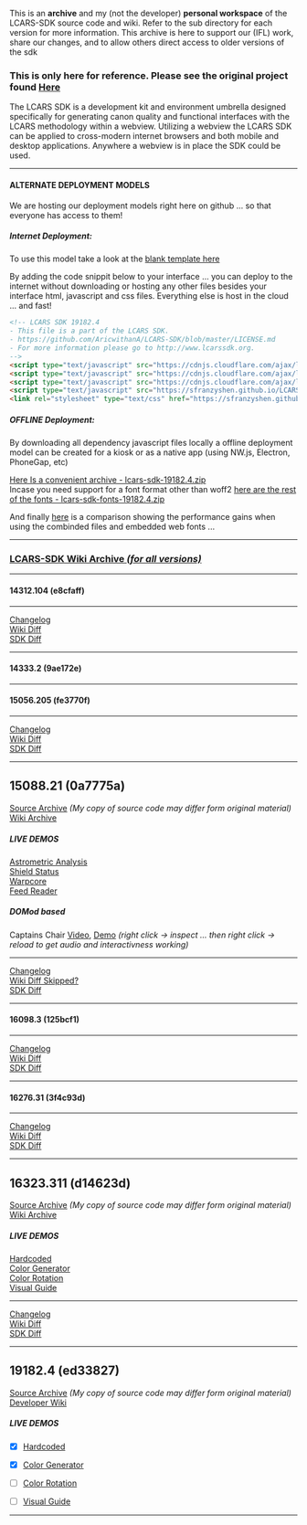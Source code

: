 This is an **archive** and my (not the developer) **personal workspace** of the LCARS-SDK source code and wiki. Refer to the sub directory for each version for more information. This archive is here to support our (IFL) work, share our changes, and to allow others direct access to older versions of the sdk<br>

### This is only here for reference. Please see the original project found [Here](https://github.com/Aricwithana/LCARS-SDK)

The LCARS SDK is a development kit and environment umbrella designed specifically for generating canon quality and functional interfaces with the LCARS methodology within a webview.  Utilizing a webview the LCARS SDK can be applied to cross-modern internet browsers and both mobile and desktop applications.  Anywhere a webview is in place the SDK could be used.

----------------------------------------------------------------------------------------------------------------------------------------
#### ALTERNATE DEPLOYMENT MODELS
We are hosting our deployment models right here on github ... so that everyone has access to them!

##### Internet Deployment:
To use this model take a look at the [blank template here](https://github.com/sfranzyshen/LCARS-SDK-ARCHIVE/blob/gh-pages/19182.4/interfaces/index.html)<br>

By adding the code snippit below to your interface ... you can deploy to the internet without downloading or hosting any other files besides your interface html, javascript and css files. Everything else is host in the cloud ... and fast!
```html
<!-- LCARS SDK 19182.4
- This file is a part of the LCARS SDK.
- https://github.com/AricwithanA/LCARS-SDK/blob/master/LICENSE.md
- For more information please go to http://www.lcarssdk.org.
-->
<script type="text/javascript" src="https://cdnjs.cloudflare.com/ajax/libs/jquery/3.3.1/jquery.min.js"></script>
<script type="text/javascript" src="https://cdnjs.cloudflare.com/ajax/libs/jquery-touch-events/2.0.0/jquery.mobile-events.min.js"></script>
<script type="text/javascript" src="https://cdnjs.cloudflare.com/ajax/libs/arrive/2.4.1/arrive.min.js"></script>
<script type="text/javascript" src="https://sfranzyshen.github.io/LCARS-SDK-ARCHIVE/19182.4/lcars-sdk-19182.4.js"></script>
<link rel="stylesheet" type="text/css" href="https://sfranzyshen.github.io/LCARS-SDK-ARCHIVE/19182.4/lcars-sdk-19182.4.css">
```
##### OFFLINE Deployment:
By downloading all dependency javascript files locally a offline deployment model can be created for a kiosk or as a native app (using NW.js, Electron, PhoneGap, etc)

[Here Is a convenient archive - lcars-sdk-19182.4.zip](https://github.com/sfranzyshen/LCARS-SDK-ARCHIVE/raw/gh-pages/19182.4/lcars-sdk-19182.4.zip)<br>
Incase you need support for a font format other than woff2 [here are the rest of the fonts - lcars-sdk-fonts-19182.4.zip](https://github.com/sfranzyshen/LCARS-SDK-ARCHIVE/raw/gh-pages/19182.4/lcars-sdk-fonts-19182.4.zip)

And finally [here](https://sfranzyshen.github.io/LCARS-SDK-ARCHIVE/19182.4/compare.png "Performance Comparison") is a comparison showing the performance gains when using the combinded files and embedded web fonts ...


----------------------------------------------------------------------------------------------------------------------------------------
### [LCARS-SDK Wiki Archive *(for all versions)*](https://github.com/sfranzyshen/LCARS-SDK-ARCHIVE/wiki)


----------------------------------------------------------------------------------------------------------------------------------------
#### 14312.104 (e8cfaff)


----------------------------------------------------------------------------------------------------------------------------------------
[Changelog](https://raw.githubusercontent.com/Aricwithana/LCARS-SDK/9ae172e96acefed20ccc7177c77bade6c24af612/lcarssdk/CHANGELOG.md)<br>
[Wiki Diff](https://github.com/Aricwithana/LCARS-SDK/wiki/_compare/769616aca96f585868c0e2d86b9a4caa0c2992db...9736d87ecb4bc3864310e2c81cd504e8091d8271)<br>
[SDK Diff](https://github.com/Aricwithana/LCARS-SDK/compare/e8cfaff74d83283dad2acb90955658925e67985e...9ae172e96acefed20ccc7177c77bade6c24af612)<br>


----------------------------------------------------------------------------------------------------------------------------------------
#### 14333.2 (9ae172e)


----------------------------------------------------------------------------------------------------------------------------------------
#### 15056.205 (fe3770f)


----------------------------------------------------------------------------------------------------------------------------------------
[Changelog](https://raw.githubusercontent.com/Aricwithana/LCARS-SDK/0a7775ac6ee1b8715e55e82c96bffc94ffc53336/lcarssdk/CHANGELOG.md)<br>
[Wiki Diff](https://github.com/Aricwithana/LCARS-SDK/wiki/_compare/a0ee949fe4725b9f98d9fb03ed19778ae048f6d4...bb4b7d73112b21462c26f8394688b7a71bb225c7)<br>
[SDK Diff](https://github.com/Aricwithana/LCARS-SDK/compare/fe3770fe21be65a675861c469c90f391e610b2da...0a7775ac6ee1b8715e55e82c96bffc94ffc53336)<br>


----------------------------------------------------------------------------------------------------------------------------------------
## 15088.21 (0a7775a)
[Source Archive](https://github.com/sfranzyshen/LCARS-SDK-ARCHIVE/tree/gh-pages/15088.21) *(My copy of source code may differ form original material)*<br>
[Wiki Archive](https://github.com/sfranzyshen/LCARS-SDK-ARCHIVE/wiki/15088.21-TOC)
##### LIVE DEMOS
[Astrometric Analysis](https://sfranzyshen.github.io/LCARS-SDK-ARCHIVE/15088.21/interfaces/astrometric_analysis_deif/)<br>
[Shield Status](https://sfranzyshen.github.io/LCARS-SDK-ARCHIVE/15088.21/interfaces/voyager_shield_status/)<br>
[Warpcore](https://sfranzyshen.github.io/LCARS-SDK-ARCHIVE/15088.21/interfaces/warpcore/)<br>
[Feed Reader](https://sfranzyshen.github.io/LCARS-SDK-ARCHIVE/15088.21/interfaces/reader_feed/)<br>
##### DOMod based
Captains Chair [Video](https://sfranzyshen.github.io/LCARS-SDK-ARCHIVE/15088.21/interfaces/captains-chair-15130.1/index.webm), [Demo](https://sfranzyshen.github.io/LCARS-SDK-ARCHIVE/15088.21/interfaces/captains-chair-15130.1/index.html) *(right click -> inspect ... then right click -> reload to get audio and interactivness working)*<br>


----------------------------------------------------------------------------------------------------------------------------------------
[Changelog](https://raw.githubusercontent.com/Aricwithana/LCARS-SDK/125bcf16998bffef34643b234d7b461a280c9e5d/lcarssdk/CHANGELOG.md)<br>
[Wiki Diff Skipped?](	https://github.com/Aricwithana/LCARS-SDK/wiki/_compare/bb4b7d73112b21462c26f8394688b7a71bb225c7...4ee825b3c54b3a0233926167296936d8de53170e)<br>
[SDK Diff](https://github.com/Aricwithana/LCARS-SDK/compare/0a7775ac6ee1b8715e55e82c96bffc94ffc53336...125bcf16998bffef34643b234d7b461a280c9e5d)<br>


----------------------------------------------------------------------------------------------------------------------------------------
#### 16098.3 (125bcf1)


----------------------------------------------------------------------------------------------------------------------------------------
[Changelog](https://raw.githubusercontent.com/Aricwithana/LCARS-SDK/3f4c93d81a0a96582a0163cb4158d19f70d1a207/lcarssdk/CHANGELOG.md)<br>
[Wiki Diff](https://github.com/Aricwithana/LCARS-SDK/wiki/_compare/4ee825b3c54b3a0233926167296936d8de53170e...ff8def95fbbc4e4cc68f08582cd007922fdbbceb)<br>
[SDK Diff](https://github.com/Aricwithana/LCARS-SDK/compare/125bcf16998bffef34643b234d7b461a280c9e5d...3f4c93d81a0a96582a0163cb4158d19f70d1a207)<br>


----------------------------------------------------------------------------------------------------------------------------------------
#### 16276.31 (3f4c93d)


----------------------------------------------------------------------------------------------------------------------------------------
[Changelog](https://raw.githubusercontent.com/Aricwithana/LCARS-SDK/d14623d43f435a598a89434df1f8416cce8c4656/lcarssdk/CHANGELOG.md)<br>
[Wiki Diff](https://github.com/Aricwithana/LCARS-SDK/wiki/_compare/ff8def95fbbc4e4cc68f08582cd007922fdbbceb...8251400dc3bbb8ec087a1760b644126812a057ad)<br>
[SDK Diff](https://github.com/Aricwithana/LCARS-SDK/compare/3f4c93d81a0a96582a0163cb4158d19f70d1a207...d14623d43f435a598a89434df1f8416cce8c4656)<br>


----------------------------------------------------------------------------------------------------------------------------------------
## 16323.311 (d14623d)
[Source Archive](https://github.com/sfranzyshen/LCARS-SDK-ARCHIVE/tree/gh-pages/16323.311) *(My copy of source code may differ form original material)*<br>
[Wiki Archive](https://github.com/sfranzyshen/LCARS-SDK-ARCHIVE/wiki/16323.311-TOC)
##### LIVE DEMOS
[Hardcoded](https://sfranzyshen.github.io/LCARS-SDK-ARCHIVE/16323.311/interfaces/hardcode/)<br>
[Color Generator](https://sfranzyshen.github.io/LCARS-SDK-ARCHIVE/16323.311/interfaces/color-generator/)<br>
[Color Rotation](https://sfranzyshen.github.io/LCARS-SDK-ARCHIVE/16323.311/interfaces/color-rotation/)<br>
[Visual Guide](https://sfranzyshen.github.io/LCARS-SDK-ARCHIVE/16323.311/interfaces/visual-guide/)<br>


----------------------------------------------------------------------------------------------------------------------------------------
[Changelog](https://raw.githubusercontent.com/Aricwithana/LCARS-SDK/ed338276ba8fd608c3781cf57ff311ecdc791ac4/lcars-sdk/CHANGELOG.md)<br>
[Wiki Diff](https://github.com/Aricwithana/LCARS-SDK/wiki/_compare/8251400dc3bbb8ec087a1760b644126812a057ad...c6d4938a5295735cdc1cc2987b83382a69f215da)<br>
[SDK Diff](https://github.com/Aricwithana/LCARS-SDK/compare/d14623d43f435a598a89434df1f8416cce8c4656...ed338276ba8fd608c3781cf57ff311ecdc791ac4)<br>


----------------------------------------------------------------------------------------------------------------------------------------
## 19182.4 (ed33827)
[Source Archive](https://github.com/sfranzyshen/LCARS-SDK-ARCHIVE/tree/gh-pages/19182.4) *(My copy of source code may differ form original material)*<br>
[Developer Wiki](https://github.com/Aricwithana/LCARS-SDK/wiki)
##### LIVE DEMOS
- [x] [Hardcoded](https://sfranzyshen.github.io/LCARS-SDK-ARCHIVE/19182.4/interfaces/hardcode/)
- [x] [Color Generator](https://sfranzyshen.github.io/LCARS-SDK-ARCHIVE/19182.4/interfaces/color-generator/)
- [ ] [Color Rotation](https://sfranzyshen.github.io/LCARS-SDK-ARCHIVE/19182.4/interfaces/color-rotation/)
- [ ] [Visual Guide](https://sfranzyshen.github.io/LCARS-SDK-ARCHIVE/19182.4/interfaces/visual-guide/)


----------------------------------------------------------------------------------------------------------------------------------------



